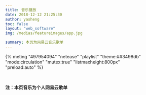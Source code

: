 ```yaml
---
title: 音乐播放
date: 2018-12-12 21:25:30
author: yasheng
toc: false
layout: "web_software"
img: /medias/featureimages/app.jpg

summary: 本页为网易云音乐歌单
---
```


<div style="width : 90%">
{% meting "497954094" "netease" "playlist" "theme:##3498db" "mode:circulation" "mutex:true" "listmaxheight:800px" "preload:auto" %}
</div>


​                      

**注：本页音乐为个人网易云歌单**








